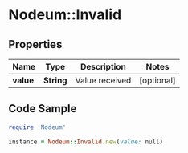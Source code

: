 # Nodeum::Invalid

## Properties

Name | Type | Description | Notes
------------ | ------------- | ------------- | -------------
**value** | **String** | Value received | [optional] 

## Code Sample

```ruby
require 'Nodeum'

instance = Nodeum::Invalid.new(value: null)
```



